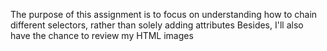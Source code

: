 The purpose of this assignment is to focus on understanding how to chain different selectors, rather than solely adding attributes
Besides, I'll also have the chance to review my HTML images